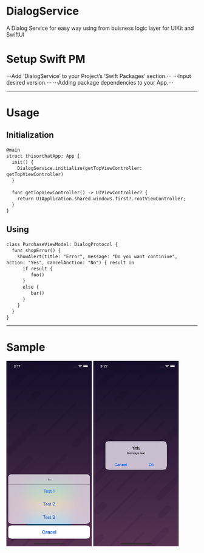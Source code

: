 # DialogService

A Dialog Service for easy way using from buisness logic layer for UIKit and SwiftUI

# Setup Swift PM

⋅⋅⋅Add ‘DialogService’ to your Project’s ‘Swift Packages’ section.⋅⋅⋅
⋅⋅⋅Input desired version.⋅⋅⋅
⋅⋅⋅Adding package dependencies to your App.⋅⋅⋅

---

# Usage 

## Initialization 

```
@main
struct thisorthatApp: App {
  init() {
    DialogService.initialize(getTopViewController: getTopViewController)
  }
  
  func getTopViewController() -> UIViewController? {
    return UIApplication.shared.windows.first?.rootViewController;
  }
} 
```

## Using 

```
class PurchaseViewModel: DialogProtocol {
  func shopError() {
    showAlert(title: "Error", message: "Do you want continiue", action: "Yes", cancelAnction: "No") { result in
      if result {
         foo()
      }
      else {
         bar()
      }
    }
  }
}
```

---

# Sample 
![alt text](https://github.com/maukur/DialogService/blob/master/Resources/ActionSheet.png "Action Sheet")
![alt text](https://github.com/maukur/DialogService/blob/master/Resources/Alert.png "Alert")

